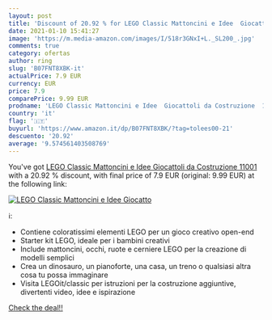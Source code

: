 ```yaml
---
layout: post
title: 'Discount of 20.92 % for LEGO Classic Mattoncini e Idee  Giocatto'
date: 2021-01-10 15:41:27
image: 'https://m.media-amazon.com/images/I/518r3GNxI+L._SL200_.jpg'
comments: true
category: ofertas
author: ring
slug: 'B07FNT8XBK-it'
actualPrice: 7.9 EUR
currency: EUR
price: 7.9
comparePrice: 9.99 EUR
prodname: 'LEGO Classic Mattoncini e Idee  Giocattoli da Costruzione  11001'
country: 'it'
flag: '🇮🇹'
buyurl: 'https://www.amazon.it/dp/B07FNT8XBK/?tag=tolees00-21'
descuento: '20.92'
average: '9.574561403508769'
---
```


You've got [LEGO Classic Mattoncini e Idee  Giocattoli da Costruzione  11001](https://www.amazon.it/dp/B07FNT8XBK/?tag=tolees00-21) with a  20.92 % discount, with final price of 7.9 EUR (original: 9.99 EUR) at the following link:

[![LEGO Classic Mattoncini e Idee  Giocatto](https://m.media-amazon.com/images/I/518r3GNxI+L._SL200_.jpg)](https://www.amazon.it/dp/B07FNT8XBK/?tag=tolees00-21)

ℹ️:

- Contiene coloratissimi elementi LEGO per un gioco creativo open-end
- Starter kit LEGO, ideale per i bambini creativi
- Include mattoncini, occhi, ruote e cerniere LEGO per la creazione di modelli semplici
- Crea un dinosauro, un pianoforte, una casa, un treno o qualsiasi altra cosa tu possa immaginare
- Visita LEGOit/classic per istruzioni per la costruzione aggiuntive, divertenti video, idee e ispirazione

[Check the deal!!](https://www.amazon.it/dp/B07FNT8XBK/?tag=tolees00-21)
